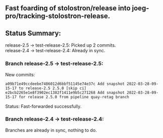 ## Fast foarding of stolostron/release into joeg-pro/tracking-stolostron-release.

## Status Summary:

release-2.5 -> test-release-2.5: Picked up 2 commits.  
release-2.4 -> test-release-2.4: Already in sync.  

### Branch release-2.5 -> test-release-2.5:

New commits:

```
a09b71e49ccdeebe7486012d6bbf51145e74e37c Add snapshot 2022-03-28-09-15-17 to release-2.5 2.5.0 [skip ci]
e2bcb2265e1e8f3902ec1382f1411e9b5c271268 Add snapshot 2022-03-28-09-15-17 for release 2.5.0 from pipeline quay-retag branch
```

Status: Fast-forwarded successfully.

### Branch release-2.4 -> test-release-2.4:

Branches are already in sync, nothing to do.
